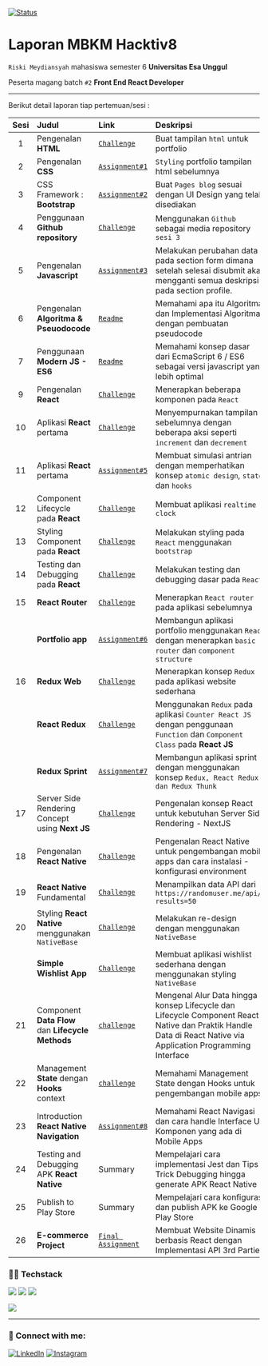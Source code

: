 [![Status](https://img.shields.io/badge/Status-Done-green.svg)](https://shields.io/)

# Laporan MBKM Hacktiv8

`Riski Meydiansyah` mahasiswa semester 6 **Universitas Esa Unggul**

Peserta magang batch `#2` **Front End React Developer**

---

Berikut detail laporan tiap pertemuan/sesi :

| Sesi | Judul                                             | Link                                                | Deskripsi                                                                                                                       |
| :--: | :------------------------------------------------ | :-------------------------------------------------- | :------------------------------------------------------------------------------------------------------------------------------ |
|  1   | Pengenalan **HTML**                               | [`Challenge`](/s1/index.html)                       | Buat tampilan `html` untuk portfolio                                                                                            |
|  2   | Pengenalan **CSS**                                | [`Assignment#1`](/s2/index.html)                    | `Styling` portfolio tampilan html sebelumnya                                                                                    |
|  3   | CSS Framework : **Bootstrap**                     | [`Assignment#2`](/s3/index.html)                    | Buat `Pages blog` sesuai dengan UI Design yang telah disediakan                                                                 |
|  4   | Penggunaan **Github repository**                  | [`Challenge`](/s3/index.html)                       | Menggunakan `Github` sebagai media repository `sesi 3`                                                                          |
|  5   | Pengenalan **Javascript**                         | [`Assignment#3`](/s5/index.html)                    | Melakukan perubahan data pada section form dimana setelah selesai disubmit akan mengganti semua deskripsi pada section profile. |
|  6   | Pengenalan **Algoritma & Pseuodocode**            | [`Readme`](/s6)                                     | Memahami apa itu Algoritma dan Implementasi Algoritma dengan pembuatan pseudocode                                               |
|  7   | Penggunaan **Modern JS - ES6**                    | [`Readme`](/s7)                                     | Memahami konsep dasar dari EcmaScript 6 / ES6 sebagai versi javascript yang lebih optimal                                       |
|  9   | Pengenalan **React**                              | [`Challenge`](/react/s9/react-with-webpack)         | Menerapkan beberapa komponen pada `React`                                                                                       |
|  10  | Aplikasi **React** pertama                        | [`Challenge`](/react/s10&s11/)                      | Menyempurnakan tampilan sebelumnya dengan beberapa aksi seperti `increment` dan `decrement`                                     |
|  11  | Aplikasi **React** pertama                        | [`Assignment#5`](/react/s10&s11/src/components/s11) | Membuat simulasi antrian dengan memperhatikan konsep `atomic design`, `state`, dan `hooks`                                      |
|  12  | Component Lifecycle pada **React**                | [`Challenge`](/react/s12)                           | Membuat aplikasi `realtime clock`                                                                                               |
|  13  | Styling Component pada **React**                  | [`Challenge`](/react/s13)                           | Melakukan styling pada `React` menggunakan `bootstrap`                                                                          |
|  14  | Testing dan Debugging pada **React**              | [`Challenge`](/react/s14)                           | Melakukan testing dan debugging dasar pada `React`                                                                              |
|  15  | **React Router**                                  | [`Challenge`](/react/s15/react-router-dom)          | Menerapkan `React router` pada aplikasi sebelumnya                                                                              |
|      | **Portfolio app**                                 | [`Assignment#6`](/react/s15/portfolio)              | Membangun aplikasi portfolio menggunakan `React` dengan menerapkan `basic router` dan `component structure`                     |
|  16  | **Redux Web**                                     | [`Challenge`](/react/s16/redux-web)                 | Menerapkan konsep `Redux` pada aplikasi website sederhana                                                                       |
|      | **React Redux**                                   | [`Challenge`](/react/s16/react-redux)               | Menggunakan `Redux` pada aplikasi `Counter React JS` dengan penggunaan `Function` dan `Component Class` pada **React JS**       |
|      | **Redux Sprint**                                  | [`Assignment#7`](/react/s16/react-sprint)           | Membangun aplikasi sprint dengan menggunakan konsep `Redux, React Redux, dan Redux Thunk`                                       |
|  17  | Server Side Rendering Concept using **Next JS**   | [`Challenge`](/react/s17/react-next)                | Pengenalan konsep React untuk kebutuhan Server Side Rendering - NextJS                                                          |
|  18  | Pengenalan **React Native**                       | [`Challenge`](/react-native/s18/AwesomeProject)     | Pengenalan React Native untuk pengembangan mobile apps dan cara instalasi - konfigurasi environment                             |
|  19  | **React Native** Fundamental                      | [`Challenge`](/react-native/s19/FirstApp)           | Menampilkan data API dari `https://randomuser.me/api/?results=50`                                                               |
|  20  | Styling **React Native** menggunakan `NativeBase` | [`Challenge`](/react-native/s20/ListCutomers)       | Melakukan re-design dengan menggunakan `NativeBase`                                                                             |
|      | **Simple Wishlist App**                           | [`Challenge`](/react-native/s20/WishlistApp)        | Membuat aplikasi wishlist sederhana dengan menggunakan styling `NativeBase`                                                     |
|  21  | Component **Data Flow** dan **Lifecycle Methods**  | [`challenge`](/react-native/s21)       | Mengenal Alur Data hingga konsep Lifecycle dan Lifecycle Component React Native dan Praktik Handle Data di React Native via Application Programming Interface		|
|  22  | Management **State** dengan **Hooks** context | [`challenge`](/react-native/s22)       | Memahami Management State dengan Hooks untuk pengembangan mobile apps 		 |
|  23  | Introduction **React Native Navigation** | [`Assignment#8`](/react-native/s23/ReactNavigation)       | Memahami React Navigasi dan cara handle Interface UI Komponen yang ada di Mobile Apps 		                                                                             |
|  24  | Testing and Debugging APK **React Native** | Summary       | Mempelajari cara implementasi Jest dan Tips Trick Debugging hingga generate APK React Native 		 		                                                                             |
|  25  | Publish to Play Store | Summary       | Mempelajari cara konfigurasi dan publish APK ke Google Play Store		  |
|  26  | **E-commerce Project** | [`Final Assignment`](https://github.com/meydiansyah/binstore)       | Membuat Website Dinamis berbasis React dengan Implementasi API 3rd Parties				  |

### 👨‍💻 Techstack

[![](https://img.shields.io/badge/-React-%23282C34?style=flat&logo=react)](https://reactjs.org/)
[![](https://img.shields.io/badge/Next-black?style=flat&logo=next.js)](https://nextjs.org/)
[![](https://img.shields.io/badge/-TailwindCss-%231a202c?style=flat&logo=tailwindcss)](https://tailwindcss.com/)

[![](https://img.shields.io/badge/-Vim-%2357A143?style=flat&logo=vim)](https://vim.org/)

---

### 🤝 Connect with me:

[![LinkedIn](https://img.shields.io/badge/linkedin-%230077B5.svg?style=for-the-badge&logo=linkedin&logoColor=white)](https://www.linkedin.com/in/meydiansyah/)
[![Instagram](https://img.shields.io/badge/Instagram-%23E4405F.svg?style=for-the-badge&logo=Instagram&logoColor=white)](https://www.instagram.com/meydiansyah__/)
